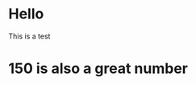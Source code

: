 # Hello

This is a test

<convert-numbers :initialValue="50"/>

# 150 is also a great number

<convert-numbers :initialValue="150"/>
